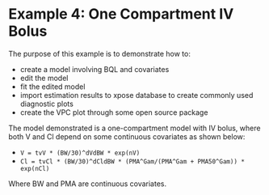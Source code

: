 
# Example 4: One Compartment IV Bolus

The purpose of this example is to demonstrate how to:

* create a model involving BQL and covariates
* edit the model
* fit the edited model
* import estimation results to xpose database to create commonly used diagnostic plots
* create the VPC plot through some open source package

The model demonstrated is a one-compartment model with IV bolus, where both V and Cl depend on some
continuous covariates as shown below:

* `V = tvV * (BW/30)^dVdBW * exp(nV)`
* `Cl = tvCl * (BW/30)^dCldBW * (PMA^Gam/(PMA^Gam + PMA50^Gam)) * exp(nCl)`

Where BW and PMA are continuous covariates.
